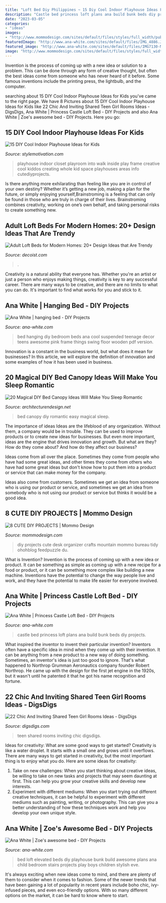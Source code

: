 ```yaml
---
title: "Loft Bed Diy Philippines ~ 15 Diy Cool Indoor Playhouse Ideas For Kids"
description: "Castle bed princess loft plans ana build bunk beds diy projects"
date: "2023-03-05"
categories:
- "ideas"
images:
- "http://www.mommodesign.com/sites/default/files/styles/full_width/public/images/gallery/789/montagna.jpg?itok=by41uUYk"
featuredImage: "http://www.ana-white.com/sites/default/files/IMG_4886.JPG"
featured_image: "http://www.ana-white.com/sites/default/files/IMG7130-M.jpg"
image: "http://www.mommodesign.com/sites/default/files/styles/full_width/public/images/gallery/789/montagna.jpg?itok=by41uUYk"
---
```



Invention is the process of coming up with a new idea or solution to a problem. This can be done through any form of creative thought, but often the best ideas come from someone who has never heard of it before. Some famous inventions include the printing press, the lightbulb, and the computer.

	

		
searching about 15 DIY Cool Indoor Playhouse Ideas for Kids you've came to the right page. We have 8 Pictures about 15 DIY Cool Indoor Playhouse Ideas for Kids like 22 Chic And Inviting Shared Teen Girl Rooms Ideas - DigsDigs, Ana White | Princess Castle Loft Bed - DIY Projects and also Ana White | Zoe&#039;s awesome bed - DIY Projects. Here you go:
		
    
## 15 DIY Cool Indoor Playhouse Ideas For Kids

<img loading=lazy src="https://stylemotivation.com/wp-content/uploads/2020/02/Walk-in-Closet-into-Playhouse.jpg" onerror="this.onerror=null;this.src='https://tse2.mm.bing.net/th?id=OIP.tAqGppktuzf05H3WCGZpVwHaNK&amp;pid=15.1';" alt="15 DIY Cool Indoor Playhouse Ideas for Kids">

_Source: stylemotivation.com_

>playhouse indoor closet playroom into walk inside play frame creative cool kiddos creating whole kid space playhouses areas info cutediyprojects. 

	

Is there anything more exhilarating than feeling like you are in control of your own destiny? Whether it’s getting a new job, making a plan for the future, or simply enjoying yourself,Brainstroming is a feeling that can only be found in those who are truly in charge of their lives. Brainstroming combines creativity, working on one’s own behalf, and taking personal risks to create something new.

    
## Adult Loft Beds For Modern Homes: 20+ Design Ideas That Are Trendy

<img loading=lazy src="https://cdn.decoist.com/wp-content/uploads/2013/02/Loft-bed-in-a-guest-room-and-office.jpg" onerror="this.onerror=null;this.src='https://tse4.mm.bing.net/th?id=OIP.xeoN89TWjSYrxbb2uBYZqQHaF0&amp;pid=15.1';" alt="Adult Loft Beds for Modern Homes: 20+ Design Ideas that Are Trendy">

_Source: decoist.com_

>. 

	

Creativity is a natural ability that everyone has. Whether you're an artist or just a person who enjoys making things, creativity is key to any successful career. There are many ways to be creative, and there are no limits to what you can do. It's important to find what works for you and stick to it.

    
## Ana White | Hanging Bed - DIY Projects

<img loading=lazy src="http://www.ana-white.com/sites/default/files/IMG_4886.JPG" onerror="this.onerror=null;this.src='https://tse1.mm.bing.net/th?id=OIP.1BJzEnP68le4jhxAB32PMwHaJ4&amp;pid=15.1';" alt="Ana White | hanging bed - DIY Projects">

_Source: ana-white.com_

>bed hanging diy bedroom beds ana cool suspended teenage decor teens awesome pink frame things swing floor wooden pdf version. 

	

Innovation is a constant in the business world, but what does it mean for businesses? In this article, we will explore the definition of innovation and some examples of how it has been used in business.

    
## 20 Magical DIY Bed Canopy Ideas Will Make You Sleep Romantic

<img loading=lazy src="https://cdn.architecturendesign.net/wp-content/uploads/2015/07/AD-DIY-Bed-Canopy-17.jpg" onerror="this.onerror=null;this.src='https://tse4.mm.bing.net/th?id=OIP.SJIxJWul90I5qUNMYsM07QHaLH&amp;pid=15.1';" alt="20 Magical DIY Bed Canopy Ideas Will Make You Sleep Romantic">

_Source: architecturendesign.net_

>bed canopy diy romantic easy magical sleep. 

	

The importance of ideas
Ideas are the lifeblood of any organization. Without them, a company would be in trouble. They can be used to improve products or to create new ideas for businesses. But even more important, ideas are the engine that drives innovation and growth.
But what are they? How do they come about? And how do they affect our business?

Ideas come from all over the place. Sometimes they come from people who have had some great ideas, and other times they come from others who have had some great ideas but don't know how to put them into a product or service that can make money for the company.

Ideas also come from customers. Sometimes we get an idea from someone who is using our product or service, and sometimes we get an idea from somebody who is not using our product or service but thinks it would be a good idea.

    
## 8 CUTE DIY PROJECTS | Mommo Design

<img loading=lazy src="http://www.mommodesign.com/sites/default/files/styles/full_width/public/images/gallery/789/montagna.jpg?itok=by41uUYk" onerror="this.onerror=null;this.src='https://tse3.mm.bing.net/th?id=OIP.ssTujGoZ1CS0owQdDsHsSQHaKb&amp;pid=15.1';" alt="8 CUTE DIY PROJECTS | Mommo Design">

_Source: mommodesign.com_

>diy projects cute desk organizer crafts mountain mommo bureau tidy ohohblog feedpuzzle du. 

	

What is Invention?
Invention is the process of coming up with a new idea or product. It can be something as simple as coming up with a new recipe for a food or product, or it can be something more complex like building a new machine. Inventions have the potential to change the way people live and work, and they have the potential to make life easier for everyone involved.

    
## Ana White | Princess Castle Loft Bed - DIY Projects

<img loading=lazy src="http://www.ana-white.com/sites/default/files/3154837727_1385390783.jpg" onerror="this.onerror=null;this.src='https://tse4.mm.bing.net/th?id=OIP.CohuxopUo4a-i75i9t7URwHaFj&amp;pid=15.1';" alt="Ana White | Princess Castle Loft Bed - DIY Projects">

_Source: ana-white.com_

>castle bed princess loft plans ana build bunk beds diy projects. 

	

What inspired the inventor to invent their particular invention?
Inventors often have a specific idea in mind when they come up with their invention. It can be anything from a new product to a new way of doing something. Sometimes, an inventor's idea is just too good to ignore. That's what happened to Northrop Grumman Aeronautics company founder Robert Northrop. He came up with the design for the first jet engine in the 1920s, but it wasn't until he patented it that he got his name recognition and fortune.

    
## 22 Chic And Inviting Shared Teen Girl Rooms Ideas - DigsDigs

<img loading=lazy src="https://www.digsdigs.com/photos/chic-and-inviting-shared-teen-girl-rooms-ideas-11.jpg" onerror="this.onerror=null;this.src='https://tse3.mm.bing.net/th?id=OIP.FbbFW2VVomJEEsWn5xfJmgHaLH&amp;pid=15.1';" alt="22 Chic And Inviting Shared Teen Girl Rooms Ideas - DigsDigs">

_Source: digsdigs.com_

>teen shared rooms inviting chic digsdigs. 

	

Ideas for creativity: What are some good ways to get started?
Creativity is like a water droplet. It starts with a small one and grows until it overflows. There are many ways to get started in creativity, but the most important thing is to enjoy what you do. Here are some ideas for creativity: 
1. Take on new challenges: When you start thinking about creative ideas, be willing to take on new tasks and projects that may seem daunting at first. This can help you grow your creative skills and develop new interests. 
2. Experiment with different mediums: When you start trying out different creative techniques, it can be helpful to experiment with different mediums such as painting, writing, or photography. This can give you a better understanding of how these techniques work and help you develop your own unique style. 

    
## Ana White | Zoe&#039;s Awesome Bed - DIY Projects

<img loading=lazy src="http://www.ana-white.com/sites/default/files/IMG7130-M.jpg" onerror="this.onerror=null;this.src='https://tse3.mm.bing.net/th?id=OIP.Tluu3BOpuIBelwe9Sd7gRwHaE8&amp;pid=15.1';" alt="Ana White | Zoe&#039;s awesome bed - DIY Projects">

_Source: ana-white.com_

>bed loft elevated beds diy playhouse bunk build awesome plans ana child bedroom stairs projects play boys children stylish eve. 

	

It's always exciting when new ideas come to mind, and there are plenty of them to consider when it comes to fashion. Some of the newer trends that have been gaining a lot of popularity in recent years include boho chic, ivy-infused pieces, and even eco-friendly options. With so many different options on the market, it can be hard to know where to start.

